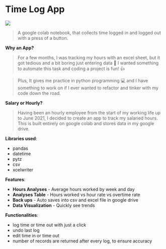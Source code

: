 # Time Log App
<img src='https://encrypted-tbn0.gstatic.com/images?q=tbn:ANd9GcTBepozD0DfuxWa5mS21jkqMOzrlAdwegiBnw&usqp=CAU'>

>A google colab notebook, that collects time logged in and logged out with a press of a button.  

**Why an App?**
> For a few months, I was tracking my hours with an excel sheet, but it got tedious and a bit boring just entering data &#129335; I wanted something to automate this task and coding a project is fun! &#128077;

> Plus, It gives me practice in python programming &#128187;  and I have something to work on if I ever wanted to refactor and tinker with my code down the road. 

**Salary or Hourly?**

> Having been an hourly employee from the start of my working life up to June 2021, I decided to create an app to track my salaried hours. This is built entirely on google colab and stores data in my google drive.


**Libraries used**:
* pandas
* datetime
* pytz
* csv
* xcelwriter

**Features**:

* **Hours Analyses** - Average hours worked by week and day
* **Analyses Table** - Hours worked vs hour rate vs overtime rate
* **Back ups** - Auto saves into csv and excel file in google drive
* **Data Visualization** - Quickly see trends

**Functionalities**:

* log time or time out with just a click
* undo last log
* edit time in or time out
* number of records are returned after every log, to ensure accuracy

